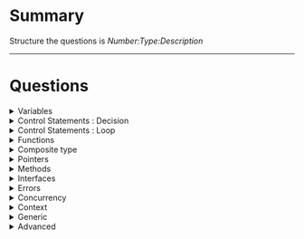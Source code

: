 # Summary

Structure the questions is *Number:Type:Description*

----
# Questions

<details>
    <summary> Variables</summary>
- 1:Variable: Create and print variables with explicit type and implicit type.<br><br>
- 2:Variable: Create and print these variables to compund person : name, gender, age, wage and flag_death.<br>
- 3:Variable: Create and print these variables to compund animal : name, hair, max age, gender, fly(bool), tits(bool), swim(bool), exo-skelecton(bool), quantity legs. <br>
- 4:Variable: Declare many variables int in the same line.<br>
- 5:Variable: Create and print these variables to compund macro variables : GDP, Inflation, Uneployment, Interest Rate, Population, name contrie.<br>
- 6:Variable: Create and print these variables to compound a circle : Circumference, diameter, radius .<br>
- 7:Variable: Create two int variables where first is a number and second is equal the first print all, change the second variable and print all variables explains this behavior.<br>
- 8:Memory: See the difference between heap and stack memory and exaplain these concepts.<br>
</details>


<details>
    <summary> Control Statements : Decision</summary>
- 1:Decision: Create a program that checks whether a number is even or odd.<br>
- 2:Decision: Write a program that calculates the area of a triangle, but only if the inputs are valid.<br>
- 3:Decision: Develop a program that determines whether a user inputted string is a palindrome..<br>
- 4:Decision: Create a program that checks whether a user inputted number is positive, negative, or zero.<br>
- 5:Decision: Write a program that determines whether a user inputted year is a leap year or not.<br>
- 6:Decision: Develop a program that checks whether a user inputted number is prime or composite.<br>
- 7:Decision: Create a program that converts a user inputted temperature from Celsius to Fahrenheit or Fahrenheit to Celsius, depending on the user's choice.<br>
- 8:Decision: Write a program that determines the largest of three user inputted numbers using if statements.<br>
- 9:Decision: Develop a program that determines whether a user inputted character is a vowel or consonant.<br>
- 10:Decision: Create a program that takes in a user inputted age and determines whether the person is an infant, child, teenager, adult, or senior citizen using if statements.<br>
- 11:Decision: Refactory 10 with switch.<br>
- 12:Decision: Develop a program that checks whether a user inputted number is a perfect number or not. A perfect number is a positive integer that is equal to the sum of its proper divisors (excluding the number itself). <br>
- 13:Decision: Develop a program that checks whether a user inputted number is a Fibonacci number or not. A Fibonacci number is a number that is the sum of the two preceding ones. <br>
- 14:Decision: Develop a program that checks whether a user inputted number is a Harshad number or not. A Harshad number is a number that is divisible by the sum of its digits. <br>
- 15:Decision: Create a welcome mensage to 3 kind customer using switch. <br>

</details>


<details>
    <summary> Control Statements : Loop</summary>
- 1:For: 0<br>
- 2:For: 0<br>
</details>


<details>
    <summary> Functions</summary>
- 1:<br>
- 2:<br>
</details>


<details>
    <summary> Composite type</summary>
- 1:<br>
- 2:<br>
</details>


<details>
    <summary> Pointers</summary>
- 1:<br>
- 2:<br>
</details>


<details>
    <summary> Methods</summary>
- 1:<br>
- 2:<br>
</details>


<details>
    <summary> Interfaces</summary>
- 1:<br>
- 2:<br>
</details>


<details>
    <summary> Errors</summary>
- 1:<br>
- 2:<br>
</details>


<details>
    <summary> Concurrency</summary>
- 1:<br>
- 2:<br>
</details>


<details>
    <summary> Context</summary>
- 1:<br>
- 2:<br>
</details>


<details>
    <summary> Generic</summary>
- 1:<br>
- 2:<br>
</details>


<details>
    <summary> Advanced</summary>
- 1:<br>
- 2:<br>
</details>

